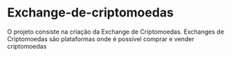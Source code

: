 # Exchange-de-criptomoedas
O projeto consiste na criação da Exchange de Criptomoedas. Exchanges de Criptomoedas são plataformas onde é possível comprar e vender criptomoedas
